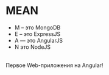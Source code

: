 # MEAN
- M – это MongoDB
- E – это ExpressJS
- A — это AngularJS
- N это NodeJS
<br/>
Первое Web-приложения на Angular!
